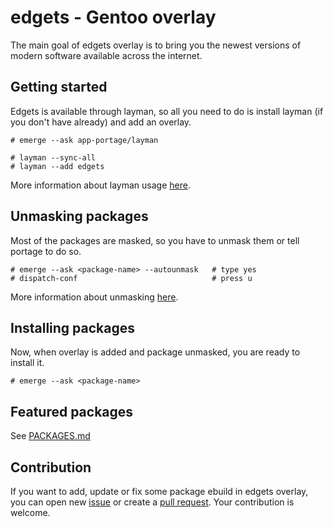 # edgets - Gentoo overlay

The main goal of edgets overlay is to bring you the newest versions of modern software available across the internet.

## Getting started

Edgets is available through layman, so all you need to do is install layman (if you don't have already) and add an overlay.

```
# emerge --ask app-portage/layman

# layman --sync-all
# layman --add edgets
```

More information about layman usage [here](https://wiki.gentoo.org/wiki/Layman#Usage).

## Unmasking packages

Most of the packages are masked, so you have to unmask them or tell portage to do so.

```
# emerge --ask <package-name> --autounmask   # type yes
# dispatch-conf                              # press u
```

More information about unmasking [here](https://wiki.gentoo.org/wiki/Knowledge_Base:Unmasking_a_package).

## Installing packages

Now, when overlay is added and package unmasked, you are ready to install it.

```
# emerge --ask <package-name>
```

## Featured packages

See [PACKAGES.md](https://github.com/BlueManCZ/edgets/blob/master/PACKAGES.md)

## Contribution

If you want to add, update or fix some package ebuild in edgets overlay,<br>
you can open new [issue](https://github.com/BlueManCZ/edgets/issues) or create a [pull request](https://github.com/BlueManCZ/edgets/pulls). Your contribution is welcome.
